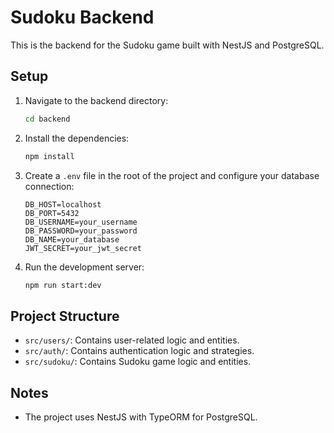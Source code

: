 
# Sudoku Backend

This is the backend for the Sudoku game built with NestJS and PostgreSQL.

## Setup

1. Navigate to the backend directory:
   ```sh
   cd backend
   ```

2. Install the dependencies:
   ```sh
   npm install
   ```

3. Create a `.env` file in the root of the project and configure your database connection:
   ```
   DB_HOST=localhost
   DB_PORT=5432
   DB_USERNAME=your_username
   DB_PASSWORD=your_password
   DB_NAME=your_database
   JWT_SECRET=your_jwt_secret
   ```

4. Run the development server:
   ```sh
   npm run start:dev
   ```

## Project Structure

- `src/users/`: Contains user-related logic and entities.
- `src/auth/`: Contains authentication logic and strategies.
- `src/sudoku/`: Contains Sudoku game logic and entities.

## Notes

- The project uses NestJS with TypeORM for PostgreSQL.

